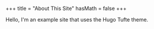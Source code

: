 +++
title = "About This Site"
hasMath = false 
+++

Hello, I'm an example site that uses the Hugo Tufte theme.
